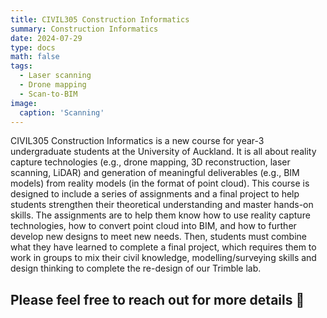 ```yaml
---
title: CIVIL305 Construction Informatics
summary: Construction Informatics
date: 2024-07-29
type: docs
math: false
tags:
  - Laser scanning
  - Drone mapping
  - Scan-to-BIM
image:
  caption: 'Scanning'
---
```


CIVIL305 Construction Informatics is a new course for year-3 undergraduate students at the University of Auckland. It is all about reality capture technologies (e.g., drone mapping, 3D reconstruction, laser scanning, LiDAR) and generation of meaningful deliverables (e.g., BIM models) from reality models (in the format of point cloud). This course is designed to include a series of assignments and a final project to help students strengthen their theoretical understanding and master hands-on skills. The assignments are to help them know how to use reality capture technologies, how to convert point cloud into BIM, and how to further develop new designs to meet new needs. Then, students must combine what they have learned to complete a final project, which requires them to work in groups to mix their civil knowledge, modelling/surveying skills and design thinking to complete the re-design of our Trimble lab.

## Please feel free to reach out for more details 🙌
